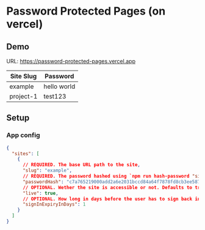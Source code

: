 # Password Protected Pages (on vercel)

## Demo

URL: https://password-protected-pages.vercel.app

| Site Slug | Password    |
| --------- | ----------- |
| example   | hello world |
| project-1 | test123     |

## Setup

### App config

```json
{
  "sites": [
    {
      // REQUIRED. The base URL path to the site,
      "slug": "example",
      // REQUIRED. The password hashed using `npm run hash-password "site-slug" "secure password"`
      "passwordHash": "c7a765219000add2a6e2031bccd84a64f7878fd8cb3ee58767523d1969c41693",
      // OPTIONAL. Wether the site is accessible or not. Defaults to true/yes.
      "live": true,
      // OPTIONAL. How long in days before the user has to sign back in. Defaults to 1.
      "signInExpiryInDays": 1
    }
  ]
}
```
